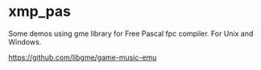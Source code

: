 # xmp_pas
Some demos using gme library for Free Pascal fpc compiler.
For Unix and Windows.

https://github.com/libgme/game-music-emu


